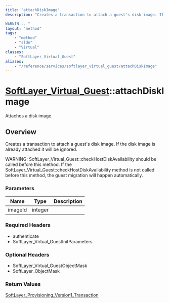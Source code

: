 ```yaml
---
title: "attachDiskImage"
description: "Creates a transaction to attach a guest's disk image. If the disk image is already attached it will be ignored. 

WARNIN... "
layout: "method"
tags:
    - "method"
    - "sldn"
    - "Virtual"
classes:
    - "SoftLayer_Virtual_Guest"
aliases:
    - "/reference/services/softlayer_virtual_guest/attachDiskImage"
---
```

# [SoftLayer_Virtual_Guest](/reference/services/SoftLayer_Virtual_Guest)::attachDiskImage

Attaches a disk image.


## Overview 
Creates a transaction to attach a guest's disk image. If the disk image is already attached it will be ignored. 

WARNING: SoftLayer_Virtual_Guest::checkHostDiskAvailability should be called before this method. If the SoftLayer_Virtual_Guest::checkHostDiskAvailability method is not called before this method, the guest migration will happen automatically. 

### Parameters 
|Name | Type | Description |
| --- | --- | --- |
|imageId| integer| |


### Required Headers
* authenticate
* SoftLayer_Virtual_GuestInitParameters

### Optional Headers
* SoftLayer_Virtual_GuestObjectMask
* SoftLayer_ObjectMask

### Return Values
<a href='/reference/datatypes/SoftLayer_Provisioning_Version1_Transaction'>SoftLayer_Provisioning_Version1_Transaction </a>

